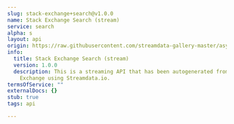 ```yaml
---
slug: stack-exchange+search@v1.0.0
name: Stack Exchange Search (stream)
service: search
alpha: s
layout: api
origin: https://raw.githubusercontent.com/streamdata-gallery-master/asyncapi/master/_listings/stack-exchange/stack-exchange-search-stream-async.md
info:
  title: Stack Exchange Search (stream)
  version: 1.0.0
  description: This is a streaming API that has been autogenerated from the Stack
    Exchange using Streamdata.io.
termsOfService: ""
externalDocs: {}
stub: true
tags: api

---
```

